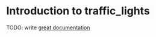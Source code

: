 # Introduction to traffic_lights

TODO: write [great documentation](http://jacobian.org/writing/what-to-write/)
